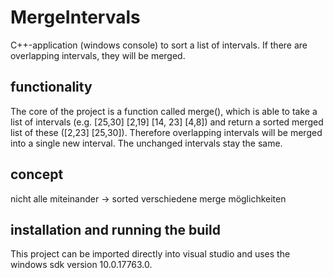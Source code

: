 # MergeIntervals
C++-application (windows console) to sort a list of intervals. If there are overlapping intervals, they will be merged.

## functionality
The core of the project is a function called merge(), which is able to take a list of intervals (e.g. [25,30] [2,19] [14, 23] [4,8]) and return a sorted merged list of these ([2,23] [25,30]). Therefore overlapping intervals will be merged into a single new interval. The unchanged intervals stay the same.

## concept
nicht alle miteinander -> sorted
verschiedene merge möglichkeiten

## installation and running the build
This project can be imported directly into visual studio and uses the windows sdk version 10.0.17763.0. 
